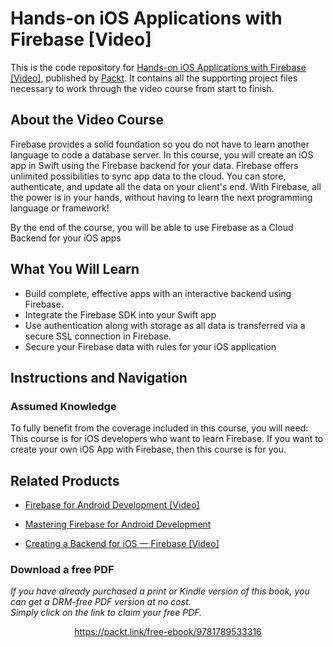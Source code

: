 # Hands-on iOS Applications with Firebase [Video]
This is the code repository for [Hands-on iOS Applications with Firebase [Video]](https://www.packtpub.com/application-development/hands-ios-applications-firebase-video?utm_source=github&utm_medium=repository&utm_campaign=9781789533316), published by [Packt](https://www.packtpub.com/?utm_source=github). It contains all the supporting project files necessary to work through the video course from start to finish.
## About the Video Course
Firebase provides a solid foundation so you do not have to learn another language to code a database server. 
In this course, you will create an iOS app in Swift using the Firebase backend for your data. Firebase offers unlimited possibilities to sync app data to the cloud. You can store, authenticate, and update all the data on your client's end. With Firebase, all the power is in your hands, without having to learn the next programming language or framework!

By the end of the course, you will be able to use Firebase as a Cloud Backend for your iOS apps

<H2>What You Will Learn</H2>
<DIV class=book-info-will-learn-text>
<UL>
<LI>Build complete, effective apps with an interactive backend using Firebase. 
<LI>Integrate the Firebase SDK into your Swift app 
<LI>Use authentication along with storage as all data is transferred via a secure SSL connection in Firebase. 
<LI>Secure your Firebase data with rules for your iOS application </LI></UL></DIV>

## Instructions and Navigation
### Assumed Knowledge
To fully benefit from the coverage included in this course, you will need:<br/>
This course is for iOS developers who want to learn Firebase. If you want to create your own iOS App with Firebase, then this course is for you.

## Related Products
* [Firebase for Android Development [Video]](https://www.packtpub.com/application-development/firebase-android-development-video?utm_source=github&utm_medium=repository&utm_campaign=9781789132625)

* [Mastering Firebase for Android Development](https://www.packtpub.com/web-development/mastering-firebase?utm_source=github&utm_medium=repository&utm_campaign=9781788624718)

* [Creating a Backend for iOS — Firebase [Video]](https://www.packtpub.com/application-development/creating-backend-ios-—-firebase-video?utm_source=github&utm_medium=repository&utm_campaign=9781788297455)

### Download a free PDF

 <i>If you have already purchased a print or Kindle version of this book, you can get a DRM-free PDF version at no cost.<br>Simply click on the link to claim your free PDF.</i>
<p align="center"> <a href="https://packt.link/free-ebook/9781789533316">https://packt.link/free-ebook/9781789533316 </a> </p>